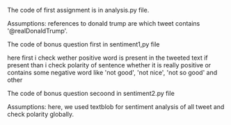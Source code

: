 The code of first assignment is in analysis.py file.

Assumptions:
references to donald trump are which tweet contains '@realDonaldTrump'.



The code of bonus question first in sentiment1,py file

here first i check wether positive word is present in the tweeted text if present
than i check polarity of sentence whether it is really positive or contains 
some negative word like 'not  good', 'not nice', 'not so good' and other


The code of bonus question secoond in sentiment2.py file

Assumptions:
here, we used textblob for sentiment analysis of all tweet and check polarity globally.